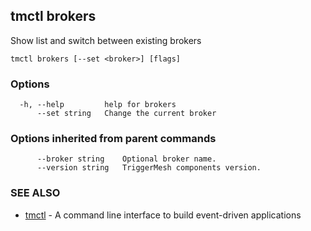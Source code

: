 ## tmctl brokers

Show list and switch between existing brokers

```
tmctl brokers [--set <broker>] [flags]
```

### Options

```
  -h, --help         help for brokers
      --set string   Change the current broker
```

### Options inherited from parent commands

```
      --broker string    Optional broker name.
      --version string   TriggerMesh components version.
```

### SEE ALSO

* [tmctl](tmctl.md)	 - A command line interface to build event-driven applications

